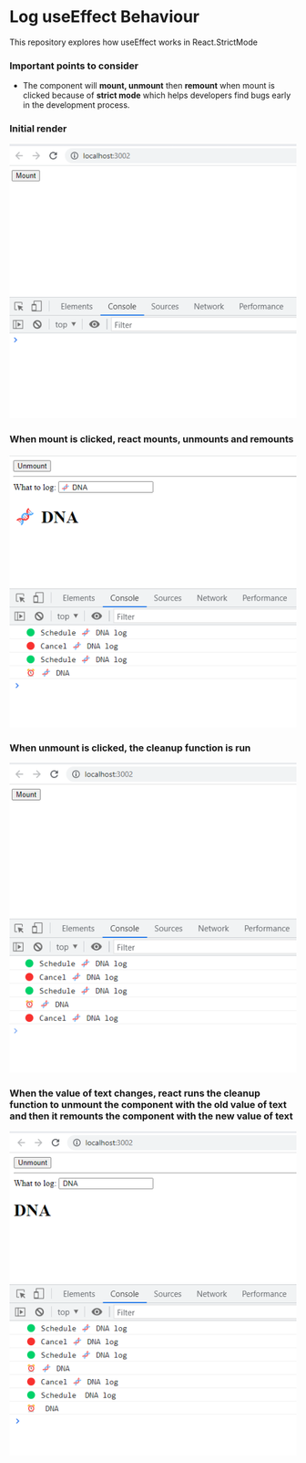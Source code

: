 <div>
  <h1>Log useEffect Behaviour</h1>
  <p>
    This repository explores how useEffect works in React.StrictMode
  </p>
</div>

### Important points to consider

- The component will <strong>mount, unmount</strong> then <strong>remount</strong> when mount is clicked because of <strong>strict mode</strong> which helps developers find bugs early in the development process.

### Initial render

<img src="./src/images/mount.png"/>

### When mount is clicked, react mounts, unmounts and remounts

<img src="./src/images/mounted.png"/>

### When unmount is clicked, the cleanup function is run

<img src="./src/images/unmount.png"/>

### When the value of text changes, react runs the cleanup function to unmount the component with the old value of text and then it remounts the component with the new value of text

<img src="./src/images/onChange.png"/>
